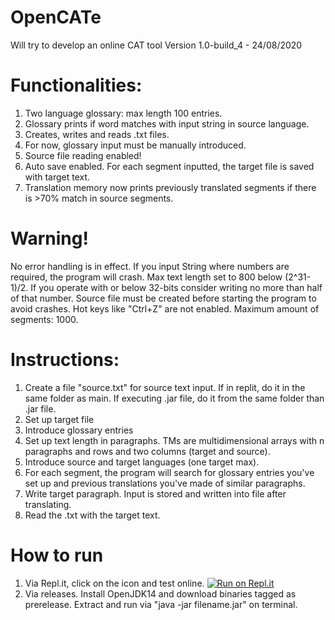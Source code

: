 # OpenCATe
Will try to develop an online CAT tool
Version 1.0-build_4 - 24/08/2020
# Functionalities:
1. Two language glossary: max length 100 entries.
2. Glossary prints if word matches with input string in source language.
3. Creates, writes and reads .txt files.
4. For now, glossary input must be manually introduced.
5. Source file reading enabled!
6. Auto save enabled. For each segment inputted, the target file is saved with target text.
7. Translation memory now prints previously translated segments if there is >70% match in source segments.

# Warning!
No error handling is in effect. If you input String where numbers are required, the program will crash.
Max text length set to 800 below (2^31-1)/2. If you operate with or below 32-bits consider writing no more than half of that number.
Source file must be created before starting the program to avoid crashes.
Hot keys like "Ctrl+Z" are not enabled. 
Maximum amount of segments: 1000.

# Instructions:
1. Create a file "source.txt" for source text input. If in replit, do it in the same folder as main. If executing .jar file, do it from the same folder than .jar file.
2. Set up target file
3. Introduce glossary entries
4. Set up text length in paragraphs. TMs are multidimensional arrays with n paragraphs and rows and two columns (target and source).
5. Introduce source and target languages (one target max).
6. For each segment, the program will search for glossary entries you've set up and previous translations you've made of similar paragraphs.
7. Write target paragraph. Input is stored and written into file after translating.
8. Read the .txt with the target text.

# How to run
1. Via Repl.it, click on the icon and test online.
[![Run on Repl.it](https://repl.it/badge/github/emiestevarena/OpenCATe)](https://repl.it/github/emiestevarena/OpenCATe)
2. Via releases. Install OpenJDK14 and download binaries tagged as prerelease. Extract and run via "java -jar filename.jar" on terminal.
